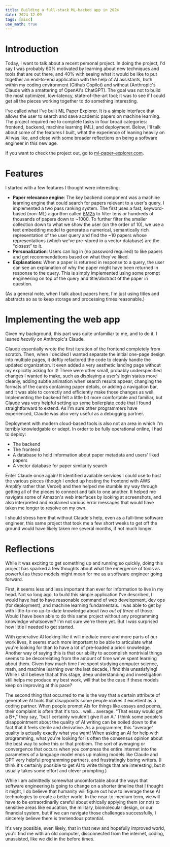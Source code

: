 ```yaml
---
title: Building a full-stack ML-backed app in 2024
date: 2024-12-09
tags: [misc]
use_math: true
---
```


# Introduction
Today, I want to talk about a recent personal project. In doing the project, I'd say I was probably 60% motivated by learning about new
techniques and tools that are out there, and 40% with seeing what it would be like to put together an end-to-end application with the help
of AI assistants, both within my coding environment (Github Copilot) and without (Anthropic's Claude with a smattering of OpenAI's ChatGPT). The
goal was not to build the most optimized, low-latency, state-of-the-art tool; it was to see if I could get all the pieces working together to do
something interesting.

I've called what I've built ML Paper Explorer. It is a simple interface that allows the user to search and save academic papers on machine
learning. The project required me to complete tasks in four broad categories: frontend, backend, machine learning (ML), and deployment. Below, I'll
talk about some of the features I built, what the experience of leaning heavily on AI was like, and close with some broader reflections on being a software engineer in this new age.

If you want to check the project out, go to [ml-paper-explorer.com](https://www.ml-paper-explorer.com).

# Features
I started with a few features I thought were interesting:
* **Paper relevance engine**: The key backend component was a machine learning engine that could search for papers relevant to a user's query. I implemented a two pass ranking system. The first uses a fast, keyword-based (non-ML) algorithm called [BM25](https://en.wikipedia.org/wiki/Okapi_BM25) to filter tens or hundreds of thousands of papers down to ~1000. To further filter the smaller collection down to what we show the user (on the order of 10), we use a text embedding model to generate a numerical, semantically rich representation of the user query and find the ~10 papers whose representations (which we've pre-stored in a vector database) are the "closest" to it.
* **Personalization**: Users can log in (no password required) to like papers and get recommendations based on what they've liked.
* **Explanations**: When a paper is returned in response to a query, the user can see an explanation of why the paper might have been returned in response to the query. This is simply implemented using some prompt engineering on top of the query and title/abstract of the paper in question.

(As a general note, when I talk about papers here, I'm just using titles and abstracts so as to keep storage and processing times reasonable.)

# Implementing the web app
Given my background, this part was quite unfamiliar to me, and to do it, I leaned _heavily_ on Anthropic's Claude.

Claude essentially wrote the first iteration of the frontend completely from scratch. Then, when I decided I wanted separate the initial one-page design into multiple pages, it deftly refactored the code to cleanly handle the updated organization. It even added a very aesthetic landing page without my explicitly asking for it! There were other small, probably underspecified changes I wanted to make, such as displaying a user's login status more cleanly, adding subtle animation when search results appear, changing the formats of the cards containing paper details, or adding a navigation bar, and it was able to correctly and efficiently make those changes as well. Implementing the backend felt a little bit more comfortable and familiar, but Claude was very helpful setting up some boilerplate code that I found straightforward to extend. As I'm sure other programmers have experienced, Claude was also very useful as a debugging partner.

Deployment with modern cloud-based tools is also not an area in which I'm terribly knowledgable or adept. In order to be fully operational online, I had to deploy:
* The backend
* The frontend
* A database to hold information about paper metadata and users' liked papers
* A vector database for paper similarity search

Enter Claude once again! It identified available services I could use to host the various pieces (though I ended up hosting the frontend with AWS Amplify rather than Vercel) and then helped me stumble my way through getting all of the pieces to connect and talk to one another. It helped me navigate some of Amazon's web interfaces by looking at screenshots, and also interpreted and explained various error messages that would have taken me longer to resolve on my own.

I should stress here that without Claude's help, even as a full-time software engineer, this same project that took me a few short weeks to get off the ground would have likely taken me several months, if not much longer.

# Reflections
While it was exciting to get something up and running so quickly, doing this project has sparked a few thoughts about what the emergence of tools as powerful as these models might mean for me as a software engineer going forward.

First, it seems less and less important than ever for information to live in my head. Not so long ago, to build this simple application I've described, I would have had to have reasonable command of web development, dev ops (for deployment), and machine learning fundamentals. I was able to get by with little-to-no up-to-date knowledge about _two out of three_ of those. Would I have been able to do this same project without any programming knowledge whatsoever? I'm not sure we're there yet. But I _was_ surprised how little I needed to get started.

With generative AI looking like it will mediate more and more parts of our work lives, it seems much more important to be able to articulate what you're looking for than to have a lot of pre-loaded a priori knowledge. Another way of saying this is that our ability to accomplish nontrivial things seems to be decorrelating from the amount of time we've spent learning about them. Given how much time I've spent studying computer science, math, and machine learning over the last decade, I find this unsatisfying! While I still believe that at this stage, deep understanding and investigation still helps me produce my best work, will that be the case if these models keep on improving at this pace?

The second thing that occurred to me is the way that a certain attribute of generative AI tools that disappoints some people makes it excellent as a coding partner. When people prompt AIs for things like essays and poems, their complaint is often that it's too... well... average. "That essay would get a B+," they say, "but I certainly wouldn't give it an A." I think some people's disappointment about the quality of AI writing can be boiled down to the fact that it feels sterile and derivative. As a programmer, this "average" quality is actually exactly what you want! When asking an AI for help with programming, what you're looking for is often the consensus opinion about the best way to solve this or that problem. The sort of averaging or convergence that occurs when you compress the entire internet into the parameters of a language model ends up making models like Claude and GPT very helpful programming partners, and frustratingly boring writers. (I think it's certainly possible to get AI to write things that are interesting, but it usually takes some effort and clever prompting.)

While I am admittedly somewhat uncomfortable about the ways that software engineering is going to change on a shorter timeline that I thought it might, I do believe that humanity will figure out how to leverage these AI technologies to create a better world. In the near-to-medium term, we will have to be extraordinarily careful about ethically applying them (or not) to sensitive areas like education, the military, biomolecular design, or our financial system, but if we can navigate those challenges successfully, I sincerely believe there is tremendous potential.

It's very possible, even likely, that in that new and hopefully improved world, you'll find me with an old computer, disconnected from the internet, coding, unassisted, like we did in the before times.